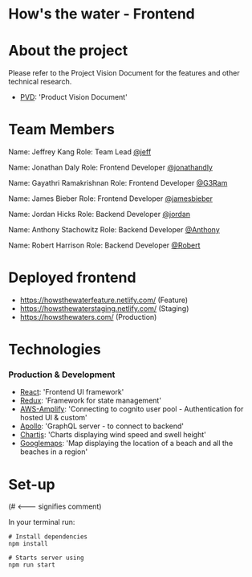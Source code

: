 # **How's the water - Frontend**

# About the project

Please refer to the Project Vision Document for the features and other technical research.

- [PVD](https://www.notion.so/How-s-the-water-c65ce318eb3b4c13ba69e7001a7f849a): 'Product Vision Document'

# **Team Members**

Name: Jeffrey Kang
Role: Team Lead
[@jeff](https://github.com/jeffyjkang)

Name: Jonathan Daly
Role: Frontend Developer
[@jonathandly](https://github.com/jonathandly)

Name: Gayathri Ramakrishnan
Role: Frontend Developer
[@G3Ram](https://github.com/G3Ram)

Name: James Bieber
Role: Frontend Developer
[@jamesbieber](https://github.com/jamesbieber)

Name: Jordan Hicks
Role: Backend Developer
[@jordan](https://github.com/jthicks91)

Name: Anthony Stachowitz
Role: Backend Developer
[@Anthony](https://github.com/stackBlock)

Name: Robert Harrison
Role: Backend Developer
[@Robert](https://github.com/focused220)

# **Deployed frontend**

- https://howsthewaterfeature.netlify.com/ (Feature)
- https://howsthewaterstaging.netlify.com/ (Staging)
- https://howsthewaters.com/ (Production)

# **Technologies**

### Production & Development

- [React](https://reactjs.org/docs/getting-started.html): 'Frontend UI framework'
- [Redux](https://redux.js.org/): 'Framework for state management'
- [AWS-Amplify](https://docs.aws.amazon.com/amplify/): 'Connecting to cognito user pool - Authentication for hosted UI & custom'
- [Apollo](https://www.apollographql.com/docs/): 'GraphQL server - to connect to backend'
- [Chartjs](https://www.chartjs.org/docs/latest/): 'Charts displaying wind speed and swell height'
- [Googlemaps](https://developers.google.com/maps/documentation): 'Map displaying the location of a beach and all the beaches in a region'

# Set-up

(# <--- signifies comment)

In your terminal run:

```
# Install dependencies
npm install

# Starts server using
npm run start
```
